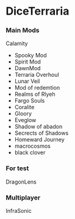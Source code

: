 # DiceTerraria

### Main Mods
Calamity 
- Spooky Mod
- Spirit Mod
- DawnMod
- Terraria Overhoul
- Lunar Veil
- Mod of redemtion
- Realms of Rlyeh
- Fargo Souls
- Coralite
- Gloory 
- Eveglow
- Shadow of abadon
- Secrects of Shadows
- Homeward Journey
- macrocosmos
- black clover

### For test
DragonLens

### Multiplayer
InfraSonic

